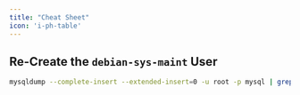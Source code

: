 ```yaml
---
title: "Cheat Sheet"
icon: 'i-ph-table'
---
```


## Re-Create the `debian-sys-maint` User

```bash
mysqldump --complete-insert --extended-insert=0 -u root -p mysql | grep 'debian-sys-maint'
```
